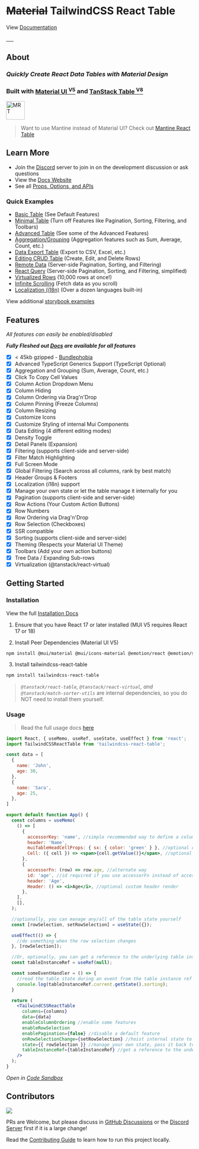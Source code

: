 # <s>Material</s> TailwindCSS React Table

View [Documentation](https://www.tailwindcss-react-table.com/)

<a href="https://npmjs.com/package/tailwindcss-react-table" target="_blank">
  <img alt="" src="https://badgen.net/npm/v/tailwindcss-react-table?color=blue" />
</a>
<a href="https://npmtrends.com/tailwindcss-react-table" target="_blank">
  <img alt="" src="https://badgen.net/npm/dt/tailwindcss-react-table?label=installs&icon=npm&color=blue" />
</a>
<a href="https://bundlephobia.com/result?p=tailwindcss-react-table" target="_blank">
  <img alt="" src="https://badgen.net/bundlephobia/minzip/tailwindcss-react-table@latest?color=blue" />
</a>
<a href="https://star-history.com/#kevinvandy/tailwindcss-react-table&Date" target="_blank">
  <img alt="" src="https://badgen.net/github/stars/KevinVandy/tailwindcss-react-table?color=blue" />
</a>
<a href="https://github.com/KevinVandy/tailwindcss-react-table/blob/main/LICENSE" target="_blank">
  <img alt="" src="https://badgen.net/github/license/KevinVandy/tailwindcss-react-table?color=blue" />
</a>
<a href="http://makeapullrequest.com" target="_blank">
  <img alt="" src="https://img.shields.io/badge/PRs-welcome-brightgreen.svg?style=flat-square" />
</a>

## About

### _Quickly Create React Data Tables with Material Design_

### __Built with [Material UI <sup>V5</sup>](https://mui.com) and [TanStack Table <sup>V8</sup>](https://tanstack.com/table/v8)__

<img src="https://tailwindcss-react-table.com/banner.png" alt="MRT" height="50"/>

> Want to use Mantine instead of Material UI? Check out [Mantine React Table](https://www.mantine-react-table.com)

## Learn More

- Join the [Discord](https://discord.gg/5wqyRx6fnm) server to join in on the development discussion or ask questions
- View the [Docs Website](https://www.tailwindcss-react-table.com/)
- See all [Props, Options, and APIs](https://www.tailwindcss-react-table.com/docs/api)

### Quick Examples

 - [Basic Table](https://www.tailwindcss-react-table.com/docs/examples/basic/) (See Default Features)
 - [Minimal Table](https://www.tailwindcss-react-table.com/docs/examples/minimal/) (Turn off Features like Pagination, Sorting, Filtering, and Toolbars)
 - [Advanced Table](https://www.tailwindcss-react-table.com/docs/examples/advanced/) (See some of the Advanced Features)
 - [Aggregation/Grouping](https://www.tailwindcss-react-table.com/docs/examples/aggregation-and-grouping/) (Aggregation features such as Sum, Average, Count, etc.)
 - [Data Export Table](https://www.tailwindcss-react-table.com/docs/examples/data-export/) (Export to CSV, Excel, etc.)
 - [Editing CRUD Table](https://www.tailwindcss-react-table.com/docs/examples/editing-crud/) (Create, Edit, and Delete Rows)
 - [Remote Data](https://www.tailwindcss-react-table.com/docs/examples/remote/) (Server-side Pagination, Sorting, and Filtering)
 - [React Query](https://www.tailwindcss-react-table.com/docs/examples/react-query/) (Server-side Pagination, Sorting, and Filtering, simplified)
 - [Virtualized Rows](https://www.tailwindcss-react-table.com/docs/examples/virtualized/) (10,000 rows at once!)
 - [Infinite Scrolling](https://www.tailwindcss-react-table.com/docs/examples/infinite-scrolling/) (Fetch data as you scroll)
 - [Localization (i18n)](https://www.tailwindcss-react-table.com/docs/guides/localization#built-in-locale-examples) (Over a dozen languages built-in)

View additional [storybook examples](https://www.tailwindcss-react-table.dev/)

## Features

_All features can easily be enabled/disabled_

_**Fully Fleshed out [Docs](https://www.tailwindcss-react-table.com/docs/guides#guides) are available for all features**_

- [x] < 45kb gzipped - [Bundlephobia](https://bundlephobia.com/package/tailwindcss-react-table)
- [x] Advanced TypeScript Generics Support (TypeScript Optional)
- [x] Aggregation and Grouping (Sum, Average, Count, etc.)
- [x] Click To Copy Cell Values
- [x] Column Action Dropdown Menu
- [x] Column Hiding
- [x] Column Ordering via Drag'n'Drop
- [x] Column Pinning (Freeze Columns)
- [x] Column Resizing
- [x] Customize Icons
- [x] Customize Styling of internal Mui Components
- [x] Data Editing (4 different editing modes)
- [x] Density Toggle
- [x] Detail Panels (Expansion)
- [x] Filtering (supports client-side and server-side)
- [x] Filter Match Highlighting
- [x] Full Screen Mode
- [x] Global Filtering (Search across all columns, rank by best match)
- [x] Header Groups & Footers
- [x] Localization (i18n) support
- [x] Manage your own state or let the table manage it internally for you
- [x] Pagination (supports client-side and server-side)
- [x] Row Actions (Your Custom Action Buttons)
- [x] Row Numbers
- [x] Row Ordering via Drag'n'Drop
- [x] Row Selection (Checkboxes)
- [x] SSR compatible
- [x] Sorting (supports client-side and server-side)
- [x] Theming (Respects your Material UI Theme)
- [x] Toolbars (Add your own action buttons)
- [x] Tree Data / Expanding Sub-rows
- [x] Virtualization (@tanstack/react-virtual)

## Getting Started

### Installation

View the full [Installation Docs](https://www.tailwindcss-react-table.com/docs/getting-started/install)

1. Ensure that you have React 17 or later installed (MUI V5 requires React 17 or 18)

2. Install Peer Dependencies (Material UI V5)

```bash
npm install @mui/material @mui/icons-material @emotion/react @emotion/styled
```

3. Install tailwindcss-react-table

```bash
npm install tailwindcss-react-table
```

> _`@tanstack/react-table`, `@tanstack/react-virtual`, and `@tanstack/match-sorter-utils`_ are internal dependencies, so you do NOT need to install them yourself.

### Usage

> Read the full usage docs [here](https://www.tailwindcss-react-table.com/docs/getting-started/usage/)

```jsx
import React, { useMemo, useRef, useState, useEffect } from 'react';
import TailwindCSSReactTable from 'tailwindcss-react-table';

const data = [
  {
    name: 'John',
    age: 30,
  },
  {
    name: 'Sara',
    age: 25,
  },
]

export default function App() {
  const columns = useMemo(
    () => [
      {
        accessorKey: 'name', //simple recommended way to define a column
        header: 'Name',
        muiTableHeadCellProps: { sx: { color: 'green' } }, //optional custom props
        Cell: ({ cell }) => <span>{cell.getValue()}</span>, //optional custom cell render
      },
      {
        accessorFn: (row) => row.age, //alternate way
        id: 'age', //id required if you use accessorFn instead of accessorKey
        header: 'Age',
        Header: () => <i>Age</i>, //optional custom header render
      },
    ],
    [],
  );

  //optionally, you can manage any/all of the table state yourself
  const [rowSelection, setRowSelection] = useState({});

  useEffect(() => {
    //do something when the row selection changes
  }, [rowSelection]);

  //Or, optionally, you can get a reference to the underlying table instance
  const tableInstanceRef = useRef(null);

  const someEventHandler = () => {
    //read the table state during an event from the table instance ref
    console.log(tableInstanceRef.current.getState().sorting);
  }

  return (
    <TailwindCSSReactTable 
      columns={columns} 
      data={data} 
      enableColumnOrdering //enable some features
      enableRowSelection 
      enablePagination={false} //disable a default feature
      onRowSelectionChange={setRowSelection} //hoist internal state to your own state (optional)
      state={{ rowSelection }} //manage your own state, pass it back to the table (optional)
      tableInstanceRef={tableInstanceRef} //get a reference to the underlying table instance (optional)
    />
  );
}
```

_Open in [Code Sandbox](https://codesandbox.io/s/simple-tailwindcss-react-table-example-t5c3ji)_

## Contributors

<a href="https://github.com/kevinvandy/tailwindcss-react-table/graphs/contributors">
  <img src="https://contrib.rocks/image?repo=kevinvandy/tailwindcss-react-table" />
</a>

PRs are Welcome, but please discuss in [GitHub Discussions](https://github.com/KevinVandy/tailwindcss-react-table/discussions) or the [Discord Server](https://discord.gg/5wqyRx6fnm) first if it is a large change!

Read the [Contributing Guide](https://github.com/KevinVandy/tailwindcss-react-table/blob/main/CONTRIBUTING.md) to learn how to run this project locally.

<!-- Use the FORCE, Luke! -->
